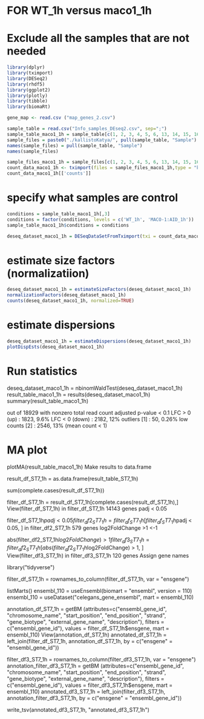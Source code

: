 # FOR WT_1h versus maco1_1h
# Exclude all the samples that are not needed

```R
library(dplyr)
library(tximport)
library(DESeq2)
library(rhdf5)
library(ggplot2)
library(plotly)
library(tibble)
library(biomaRt)

gene_map <- read.csv ("map_genes_2.csv")

sample_table = read.csv("Info_samples_DEseq2.csv", sep=";")
sample_table_maco1_1h = sample_table[c(1, 2, 3, 4, 5, 6, 13, 14, 15, 16, 17, 18), ] 
sample_files = paste0("./kallistoKatya/", pull(sample_table, "Sample") , ".1/abundance.h5")
names(sample_files) = pull(sample_table, "Sample")
names(sample_files)

sample_files_maco1_1h = sample_files[c(1, 2, 3, 4, 5, 6, 13, 14, 15, 16, 17, 18)]
count_data_maco1_1h <- tximport(files = sample_files_maco1_1h,type = "kallisto",tx2gene = gene_map, ignoreAfterBar = TRUE)
count_data_maco1_1h[['counts']]
```

# specify what samples are control
```R
conditions = sample_table_maco1_1h[,3]
conditions = factor(conditions, levels = c('WT_1h', 'MACO-1:AID_1h'))
sample_table_maco1_1h$conditions = conditions

deseq_dataset_maco1_1h = DESeqDataSetFromTximport(txi = count_data_maco1_1h, colData = sample_table_maco1_1h, design = ~conditions)
```
# estimate size factors (normalizatiion)

```R
deseq_dataset_maco1_1h = estimateSizeFactors(deseq_dataset_maco1_1h)
normalizationFactors(deseq_dataset_maco1_1h)
counts(deseq_dataset_maco1_1h, normalized=TRUE)
```

# estimate dispersions

```R
deseq_dataset_maco1_1h = estimateDispersions(deseq_dataset_maco1_1h)
plotDispEsts(deseq_dataset_maco1_1h)
```
# Run statistics

deseq_dataset_maco1_1h = nbinomWaldTest(deseq_dataset_maco1_1h) 
result_table_maco1_1h = results(deseq_dataset_maco1_1h) 
summary(result_table_maco1_1h)

out of 18929 with nonzero total read count
adjusted p-value < 0.1
LFC > 0 (up)       : 1823, 9.6%
LFC < 0 (down)     : 2182, 12%
outliers [1]       : 50, 0.26%
low counts [2]     : 2546, 13%
(mean count < 1)


# MA plot

plotMA(result_table_maco1_1h)
Make results to data.frame

result_df_ST7_1h = as.data.frame(result_table_ST7_1h)

sum(complete.cases(result_df_ST7_1h))

filter_df_ST7_1h = result_df_ST7_1h[complete.cases(result_df_ST7_1h),] View(filter_df_ST7_1h)
in filter_df_ST7_1h 14143 genes
padj < 0.05

filter_df_ST7_1h$padj < 0.05 filter_df2_ST7_1h = filter_df_ST7_1h[filter_df_ST7_1h$padj < 0.05, ]
in filter_df2_ST7_1h 579 genes
log2FoldChange >1 <-1

abs(filter_df2_ST7_1h$log2FoldChange) > 1 filter_df3_ST7_1h = filter_df2_ST7_1h[abs(filter_df2_ST7_1h$log2FoldChange) > 1, ] View(filter_df3_ST7_1h)
in filter_df3_ST7_1h 120 genes
Assign gene names

library("tidyverse")

filter_df_ST7_1h = rownames_to_column(filter_df_ST7_1h, var = "ensgene")

listMarts() ensembl_110 = useEnsembl(biomart = "ensembl", version = 110) ensembl_110 = useDataset("celegans_gene_ensembl", mart = ensembl_110)

annotation_df_ST7_1h = getBM (attributes=c("ensembl_gene_id", "chromosome_name", "start_position", "end_position", "strand", "gene_biotype", "external_gene_name", "description"), filters = c("ensembl_gene_id"), values = filter_df_ST7_1h$ensgene, mart = ensembl_110) View(annotation_df_ST7_1h) annotated_df_ST7_1h = left_join(filter_df_ST7_1h, annotation_df_ST7_1h, by = c("ensgene" = "ensembl_gene_id"))

filter_df3_ST7_1h = rownames_to_column(filter_df3_ST7_1h, var = "ensgene") annotation_filter_df3_ST7_1h = getBM (attributes=c("ensembl_gene_id", "chromosome_name", "start_position", "end_position", "strand", "gene_biotype", "external_gene_name", "description"), filters = c("ensembl_gene_id"), values = filter_df3_ST7_1h$ensgene, mart = ensembl_110) annotated_df3_ST7_1h = left_join(filter_df3_ST7_1h, annotation_filter_df3_ST7_1h, by = c("ensgene" = "ensembl_gene_id"))

write_tsv(annotated_df3_ST7_1h, "annotated_df3_ST7_1h")

